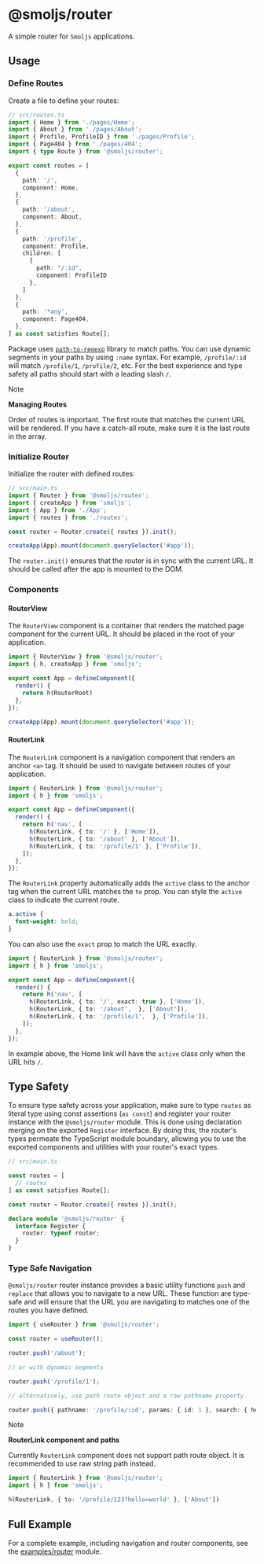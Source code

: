 # @smoljs/router

A simple router for `Smoljs` applications.

## Usage

### Define Routes

Create a file to define your routes:

```typescript
// src/routes.ts
import { Home } from './pages/Home';
import { About } from './pages/About';
import { Profile, ProfileID } from './pages/Profile';
import { Page404 } from './pages/404';
import { type Route } from '@smoljs/router';

export const routes = [
  {
    path: '/',
    component: Home,
  },
  {
    path: '/about',
    component: About,
  },
  {
    path: '/profile',
    component: Profile,
    children: [
      {
        path: "/:id",
        component: ProfileID
      },
    ]
  },
  {
    path: '*any',
    component: Page404,
  },
] as const satisfies Route[];
```

Package uses [`path-to-regexp`](https://github.com/pillarjs/path-to-regexp/) library to match paths. You can use dynamic segments in your paths by using `:name` syntax. For example, `/profile/:id` will match `/profile/1`, `/profile/2`, etc. For the best experience and type safety all paths should start with a leading slash `/`.


> [!NOTE] 
> **Managing Routes**
>  
> Order of routes is important. The first route that matches the current URL will be rendered. If you have a catch-all route, make sure it is the last route in the array.

### Initialize Router

Initialize the router with defined routes:

```typescript
// src/main.ts
import { Router } from '@smoljs/router';
import { createApp } from 'smoljs';
import { App } from './App';
import { routes } from './routes';

const router = Router.create({ routes }).init();

createApp(App).mount(document.querySelector('#app'));
```

The `router.init()` ensures that the router is in sync with the current URL. It should be called after the app is mounted to the DOM.

### Components

#### RouterView

The `RouterView` component is a container that renders the matched page component for the current URL. It should be placed in the root of your application.

```typescript
import { RouterView } from '@smoljs/router';
import { h, createApp } from 'smoljs';

export const App = defineComponent({
  render() {
    return h(RouterRoot)
  },
});

createApp(App).mount(document.querySelector('#app'));
```

#### RouterLink

The `RouterLink` component is a navigation component that renders an anchor `<a>` tag. It should be used to navigate between routes of your application.

```typescript
import { RouterLink } from '@smoljs/router';
import { h } from 'smoljs';

export const App = defineComponent({
  render() {
    return h('nav', [
      h(RouterLink, { to: '/' }, ['Home']),
      h(RouterLink, { to: '/about' }, ['About']),
      h(RouterLink, { to: '/profile/1' }, ['Profile']),
    ]);
  },
});
```

The `RouterLink` property automatically adds the `active` class to the anchor tag when the current URL matches the `to` prop. You can style the `active` class to indicate the current route. 

```css
a.active {
  font-weight: bold;
}
```


You can also use the `exact` prop to match the URL exactly.

```typescript
import { RouterLink } from '@smoljs/router';
import { h } from 'smoljs';

export const App = defineComponent({
  render() {
    return h('nav', [
      h(RouterLink, { to: '/', exact: true }, ['Home']),
      h(RouterLink, { to: '/about',  }, ['About']),
      h(RouterLink, { to: '/profile/1',  }, ['Profile']),
    ]);
  },
});
```

In example above, the Home link will have the `active` class only when the URL hits `/`.

## Type Safety

To ensure type safety across your application, make sure to type `routes` as literal type using const assertions (`as const`) and register your router instance with the `@smoljs/router` module. This is done using declaration merging on the exported `Register` interface. By doing this, the router's types permeate the TypeScript module boundary, allowing you to use the exported components and utilities with your router's exact types.

```typescript
// src/main.ts

const routes = [
  // routes
] as const satisfies Route[];

const router = Router.create({ routes }).init();

declare module '@smoljs/router' {
  interface Register {
    router: typeof router;
  }
}
```

### Type Safe Navigation

`@smoljs/router` router instance provides a basic utility functions `push` and `replace` that allows you to navigate to a new URL. These function are type-safe and will ensure that the URL you are navigating to matches one of the routes you have defined.

```typescript
import { useRouter } from '@smoljs/router';

const router = useRouter();

router.push('/about');

// or with dynamic segments

router.push('/profile/1');

// alternatively, use path route object and a raw pathname property 

router.push({ pathname: '/profile/:id', params: { id: 1 }, search: { hello: "world" } });

```

> [!NOTE] 
> **RouterLink component and paths**
>  
> Currently `RouterLink` component does not support path route object. It is recommended to use raw string path instead.
> 
> ```typescript
> import { RouterLink } from '@smoljs/router';
> import { h } from 'smoljs';
>
> h(RouterLink, { to: '/profile/123?hello=world' }, ['About'])
> ```


## Full Example

For a complete example, including navigation and router components, see the [examples/router](../../examples/router) module.
